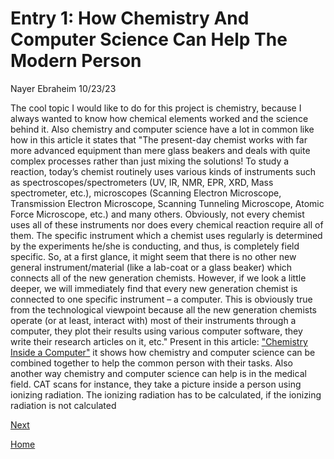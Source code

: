 # Entry 1: How Chemistry And Computer Science Can Help The Modern Person
Nayer Ebraheim 10/23/23

The cool topic I would like to do for this project is chemistry, because I always wanted to know how chemical elements worked and the science behind it. Also chemistry and computer science have a lot in common like how in this article it states that "The present-day chemist works with far more advanced equipment than mere glass beakers and deals with quite complex processes rather than just mixing the solutions! To study a reaction, today’s chemist routinely uses various kinds of instruments such as spectroscopes/spectrometers (UV, IR, NMR, EPR, XRD, Mass spectrometer, etc.), microscopes (Scanning Electron Microscope, Transmission Electron Microscope, Scanning Tunneling Microscope, Atomic Force Microscope, etc.) and many others. Obviously, not every chemist uses all of these instruments nor does every chemical reaction require all of them. The specific instrument which a chemist uses regularly is determined by the experiments he/she is conducting, and thus, is completely field specific. So, at a first glance, it might seem that there is no other new general instrument/material (like a lab-coat or a glass beaker) which connects all of the new generation chemists. However, if we look a little deeper, we will immediately find that every new generation chemist is connected to one specific instrument – a computer.  This is obviously true from the technological viewpoint because all the new generation chemists operate (or at least, interact with) most of their instruments through a computer, they plot their results using various computer software, they write their research articles on it, etc." Present in this article: ["Chemistry Inside a Computer"](https://www.amrita.edu/news/chemistry-inside-computer/) it shows how chemistry and computer science can be combined together to help the common person with their tasks. Also another way chemistry and computer science can help is in the medical field. CAT scans for instance, they take a picture inside a person using ionizing radiation. The ionizing radiation has to be calculated, if the ionizing radiation is not calculated
 

[Next](entry02.md)

[Home](../README.md)
